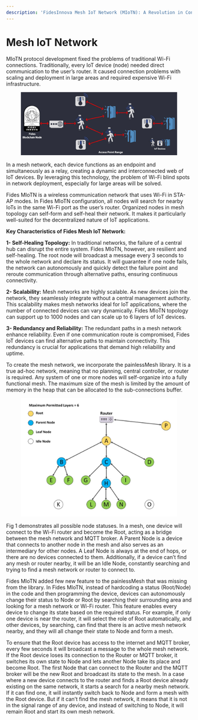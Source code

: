 ```yaml
---
description: 'FidesInnova Mesh IoT Network (MIoTN): A Revolution in Connectivity'
---
```


# Mesh IoT Network

MIoTN protocol development fixed the problems of traditional Wi-Fi connections. Traditionally, every IoT device (node) needed direct communication to the user’s router. It caused connection problems with scaling and deployment in large areas and required expensive Wi-Fi infrastructure.

<figure><img src="../../.gitbook/assets/image (38).png" alt=""><figcaption></figcaption></figure>

In a mesh network, each device functions as an endpoint and simultaneously as a relay, creating a dynamic and interconnected web of IoT devices. By leveraging this technology, the problem of Wi-Fi blind spots in network deployment, especially for large areas will be solved.

Fides MIoTN is a wireless communication network that uses Wi-Fi in STA-AP modes. In Fides MIoTN configuration, all nodes will search for nearby IoTs in the same Wi-Fi port as the user’s router. Organized nodes in mesh topology can self-form and self-heal their network. It makes it particularly well-suited for the decentralized nature of IoT applications.

**Key Characteristics of Fides Mesh IoT Network:**

**1- Self-Healing Topology:** In traditional networks, the failure of a central hub can disrupt the entire system. Fides MIoTN, however, are resilient and self-healing. The root node will broadcast a message every 3 seconds to the whole network and declare its status. It will guarantee if one node fails, the network can autonomously and quickly detect the failure point and reroute communication through alternative paths, ensuring continuous connectivity.

**2- Scalability:** Mesh networks are highly scalable. As new devices join the network, they seamlessly integrate without a central management authority. This scalability makes mesh networks ideal for IoT applications, where the number of connected devices can vary dynamically. Fides MIoTN topology can support up to 1000 nodes and can scale up to 6 layers of IoT devices.

**3- Redundancy and Reliability:** The redundant paths in a mesh network enhance reliability. Even if one communication route is compromised, Fides IoT devices can find alternative paths to maintain connectivity. This redundancy is crucial for applications that demand high reliability and uptime.

To create the mesh network, we incorporate the painlessMesh library. It is a true ad-hoc network, meaning that no planning, central controller, or router is required. Any system of one or more nodes will self-organize into a fully functional mesh. The maximum size of the mesh is limited by the amount of memory in the heap that can be allocated to the sub-connections buffer.

<figure><img src="../../.gitbook/assets/image (39).png" alt="" width="563"><figcaption></figcaption></figure>

Fig 1 demonstrates all possible node statuses. In a mesh, one device will connect to the Wi-Fi router and become the Root, acting as a bridge between the mesh network and MQTT broker. A Parent Node is a device that connects to another node in the mesh and also serves as an intermediary for other nodes. A Leaf Node is always at the end of hops, or there are no devices connected to them. Additionally, if a device can’t find any mesh or router nearby, it will be an Idle Node, constantly searching and trying to find a mesh network or router to connect to.

Fides MIoTN added few new feature to the painlessMesh that was missing from the library. In Fides MIoTN, instead of hardcoding a status (Root/Node) in the code and then programming the device, devices can autonomously change their status to Node or Root by searching their surrounding area and looking for a mesh network or Wi-Fi router. This feature enables every device to change its state based on the required status. For example, if only one device is near the router, it will select the role of Root automatically, and other devices, by searching, can find that there is an active mesh network nearby, and they will all change their state to Node and form a mesh.

To ensure that the Root device has access to the internet and MQTT broker, every few seconds it will broadcast a message to the whole mesh network. If the Root device loses its connection to the Router or MQTT broker, it switches its own state to Node and lets another Node take its place and become Root. The first Node that can connect to the Router and the MQTT broker will be the new Root and broadcast its state to the mesh. In a case where a new device connects to the router and finds a Root device already existing on the same network, it starts a search for a nearby mesh network. If it can find one, it will instantly switch back to Node and form a mesh with the Root device. But if it can’t find the mesh network, it means that it is not in the signal range of any device, and instead of switching to Node, it will remain Root and start its own mesh network.
